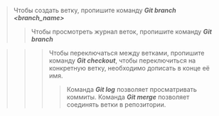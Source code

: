 >Чтобы создать ветку, пропишите команду ***Git branch <branch_name>***
>>Чтобы просмотреть журнал веток, пропишите команду ***Git branch***

>>> Чтобы переключаться между ветками, пропишите команду ***Git checkout***, чтобы переключиться на конкретную ветку, необходимо дописать в конце её имя.
>>>> Команда ***Git log*** позволяет просматривать коммиты.
>> Команда ***Git merge*** позволяет соединять ветки в репозитории.
